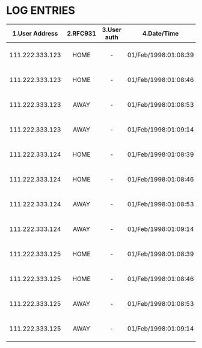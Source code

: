 # LOG ENTRIES
| 1.User Address  | 2.RFC931 | 3.User auth |     4.Date/Time      | 5.GMT Offset |             6.Action             | 7.Return Code | 8.Size |                  9.Referrer                   |            10.APInfo             |
|:---------------:|:--------:|:-----------:|:--------------------:|:------------:|:--------------------------------:|:-------------:|:------:|:---------------------------------------------:|:--------------------------------:|
| 111.222.333.123 |   HOME   |      -      | 01/Feb/1998:01:08:39 |     0800     |  GET /bannerad/ad.htm HTTP/1.0   |      200      |  198   | http://www.referrer.com/bannerad/ba_intro.htm | Mozilla/4.01 (Macintosh; I; PPC) |
| 111.222.333.123 |   HOME   |      -      | 01/Feb/1998:01:08:46 |     0800     |  GET /bannerad/ad.htm HTTP/1.0   |      200      | 28083  | http://www.referrer.com/bannerad/ba_intro.htm | Mozilla/4.01 (Macintosh; I; PPC) |
| 111.222.333.123 |   AWAY   |      -      | 01/Feb/1998:01:08:53 |     0800     |  GET /bannerad/ad7.gif HTTP/1.0  |      200      |  9332  |  http://www.referrer.com/bannerad/ba_ad.htm   | Mozilla/4.01 (Macintosh; I; PPC) |
| 111.222.333.123 |   AWAY   |      -      | 01/Feb/1998:01:09:14 |     0800     | GET /bannerad/click.htm HTTP/1.0 |      200      |  207   |   http://www.referrer.com/bannerad/menu.htm   | Mozilla/4.01 (Macintosh; I; PPC) |
| 111.222.333.124 |   HOME   |      -      | 01/Feb/1998:01:08:39 |     0800     |  GET /bannerad/ad.htm HTTP/1.0   |      200      |  198   | http://www.referrer.com/bannerad/ba_intro.htm | Mozilla/4.01 (Macintosh; I; PPC) |
| 111.222.333.124 |   HOME   |      -      | 01/Feb/1998:01:08:46 |     0800     |  GET /bannerad/ad.htm HTTP/1.0   |      200      | 28083  | http://www.referrer.com/bannerad/ba_intro.htm | Mozilla/4.01 (Macintosh; I; PPC) |
| 111.222.333.124 |   AWAY   |      -      | 01/Feb/1998:01:08:53 |     0800     |  GET /bannerad/ad7.gif HTTP/1.0  |      200      |  9332  |  http://www.referrer.com/bannerad/ba_ad.htm   | Mozilla/4.01 (Macintosh; I; PPC) |
| 111.222.333.124 |   AWAY   |      -      | 01/Feb/1998:01:09:14 |     0800     | GET /bannerad/click.htm HTTP/1.0 |      200      |  207   |   http://www.referrer.com/bannerad/menu.htm   | Mozilla/4.01 (Macintosh; I; PPC) |
| 111.222.333.125 |   HOME   |      -      | 01/Feb/1998:01:08:39 |     0800     |  GET /bannerad/ad.htm HTTP/1.0   |      200      |  198   | http://www.referrer.com/bannerad/ba_intro.htm | Mozilla/4.01 (Macintosh; I; PPC) |
| 111.222.333.125 |   HOME   |      -      | 01/Feb/1998:01:08:46 |     0800     |  GET /bannerad/ad.htm HTTP/1.0   |      200      | 28083  | http://www.referrer.com/bannerad/ba_intro.htm | Mozilla/4.01 (Macintosh; I; PPC) |
| 111.222.333.125 |   AWAY   |      -      | 01/Feb/1998:01:08:53 |     0800     |  GET /bannerad/ad7.gif HTTP/1.0  |      200      |  9332  |  http://www.referrer.com/bannerad/ba_ad.htm   | Mozilla/4.01 (Macintosh; I; PPC) |
| 111.222.333.125 |   AWAY   |      -      | 01/Feb/1998:01:09:14 |     0800     | GET /bannerad/click.htm HTTP/1.0 |      200      |  207   |   http://www.referrer.com/bannerad/menu.htm   | Mozilla/4.01 (Macintosh; I; PPC) |
